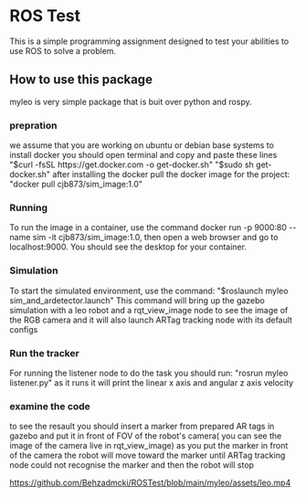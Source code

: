 # ROS Test
This is a simple programming assignment designed to test your abilities to use ROS to solve a problem.
## How to use this package 
myleo is very simple package that is buit over python and rospy.

### prepration
we assume that you are working on ubuntu or debian base systems 
to install docker you should open terminal and copy and paste these lines 
    "$curl -fsSL https://get.docker.com -o get-docker.sh"
    "$sudo sh get-docker.sh"
after installing the docker pull the docker image for the project:
    "docker pull cjb873/sim_image:1.0"
### Running 
To run the image in a container, use the command docker run -p 9000:80 --name sim -it cjb873/sim_image:1.0, then open a web browser and go to localhost:9000. You should see the desktop for your container.
### Simulation 
To start the simulated environment, use the command:
 "$roslaunch myleo sim_and_ardetector.launch"
This command will bring up the gazebo simulation with a leo robot  and a rqt_view_image node to see the image of the RGB camera and it will also launch ARTag tracking node with its default configs
### Run the tracker 
For running the listener node to do the task you should run:
    "rosrun myleo listener.py"
as it runs it will print the linear x axis  and angular z axis velocity
### examine the code 
to see the resault you should insert a marker from prepared AR tags in gazebo and put it in front of FOV of the robot's camera( you can see the image of the camera live in rqt_view_image)
as you put the marker in front of the camera the robot will move toward the marker until  ARTag tracking node could not recognise the marker and then the robot will stop

https://github.com/Behzadmcki/ROSTest/blob/main/myleo/assets/leo.mp4











